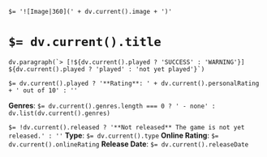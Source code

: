 `$= '![Image|360](' + dv.current().image + ')'`

# `$= dv.current().title`

```dataviewjs
dv.paragraph(`> [!${dv.current().played ? 'SUCCESS' : 'WARNING'}] ${dv.current().played ? 'played' : 'not yet played'}`)
```

`$= dv.current().played ? '**Rating**: ' + dv.current().personalRating + ' out of 10' : ''`

**Genres**:
`$= dv.current().genres.length === 0 ? ' - none' : dv.list(dv.current().genres)`

`$= !dv.current().released ? '**Not released** The game is not yet released.' : ''`
**Type**: `$= dv.current().type`
**Online Rating**: `$= dv.current().onlineRating`
**Release Date**: `$= dv.current().releaseDate`